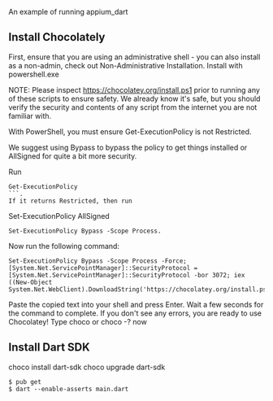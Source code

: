 An example of running appium_dart

## Install Chocolately

First, ensure that you are using an administrative shell - you can also install as a non-admin, check out Non-Administrative Installation.
Install with powershell.exe

NOTE: Please inspect https://chocolatey.org/install.ps1 prior to running any of these scripts to ensure safety. We already know it's safe, but you should verify the security and contents of any script from the internet you are not familiar with. 

With PowerShell, you must ensure Get-ExecutionPolicy is not Restricted. 

We suggest using Bypass to bypass the policy to get things installed or AllSigned for quite a bit more security.

Run 
```
Get-ExecutionPolicy
```. 
If it returns Restricted, then run 
```
Set-ExecutionPolicy AllSigned
```
Set-ExecutionPolicy Bypass -Scope Process.
```

Now run the following command:
```
Set-ExecutionPolicy Bypass -Scope Process -Force; [System.Net.ServicePointManager]::SecurityProtocol = [System.Net.ServicePointManager]::SecurityProtocol -bor 3072; iex ((New-Object System.Net.WebClient).DownloadString('https://chocolatey.org/install.ps1'))
```

Paste the copied text into your shell and press Enter.
Wait a few seconds for the command to complete.
If you don't see any errors, you are ready to use Chocolatey! Type choco or choco -? now


## Install Dart SDK

choco install dart-sdk
choco upgrade dart-sdk

```
$ pub get
$ dart --enable-asserts main.dart
```
